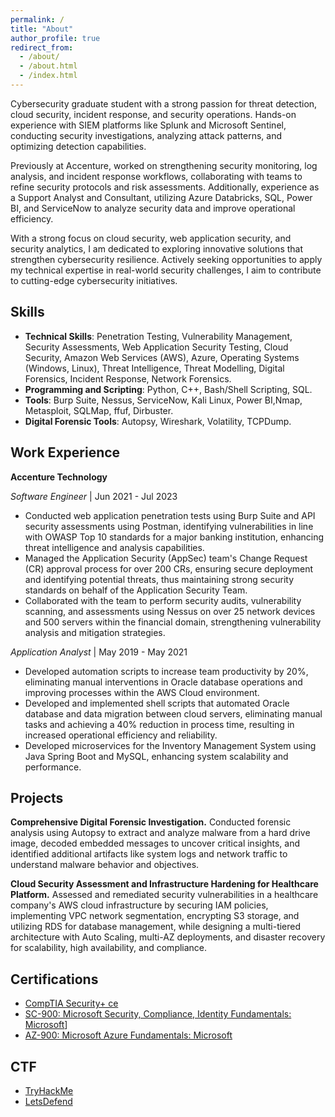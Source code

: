 ```yaml
---
permalink: /
title: "About"
author_profile: true
redirect_from: 
  - /about/
  - /about.html
  - /index.html
---
```


Cybersecurity graduate student with a strong passion for threat detection, cloud security, incident response, and security operations. Hands-on experience with SIEM platforms like Splunk and Microsoft Sentinel, conducting security investigations, analyzing attack patterns, and optimizing detection capabilities.

Previously at Accenture, worked on strengthening security monitoring, log analysis, and incident response workflows, collaborating with teams to refine security protocols and risk assessments. Additionally, experience as a Support Analyst and Consultant, utilizing Azure Databricks, SQL, Power BI, and ServiceNow to analyze security data and improve operational efficiency.

With a strong focus on cloud security, web application security, and security analytics, I am dedicated to exploring innovative solutions that strengthen cybersecurity resilience. Actively seeking opportunities to apply my technical expertise in real-world security challenges, I aim to contribute to cutting-edge cybersecurity initiatives.

Skills
------
- **Technical Skills**: Penetration Testing, Vulnerability Management, Security Assessments, Web Application Security 
Testing, Cloud Security, Amazon Web Services (AWS), Azure, Operating Systems (Windows, Linux), Threat 
Intelligence, Threat Modelling, Digital Forensics, Incident Response, Network Forensics.
- **Programming and Scripting**: Python, C++, Bash/Shell Scripting, SQL.
- **Tools**: Burp Suite, Nessus, ServiceNow, Kali Linux, Power BI,Nmap, Metasploit, SQLMap, ffuf, Dirbuster.
- **Digital Forensic Tools**: Autopsy, Wireshark, Volatility, TCPDump.

Work Experience
------
**Accenture Technology**

*Software Engineer* | Jun 2021 - Jul 2023
- Conducted web application penetration tests using Burp Suite and API security assessments using Postman, identifying 
vulnerabilities in line with OWASP Top 10 standards for a major banking institution, enhancing threat intelligence and 
analysis capabilities.
- Managed the Application Security (AppSec) team's Change Request (CR) approval process for over 200 CRs, ensuring 
secure deployment and identifying potential threats, thus maintaining strong security standards on behalf of the 
Application Security Team. 
- Collaborated with the team to perform security audits, vulnerability scanning, and assessments using Nessus on over 25 
network devices and 500 servers within the financial domain, strengthening vulnerability analysis and mitigation 
strategies. 

*Application Analyst* | May 2019 - May 2021 
- Developed automation scripts to increase team productivity by 20%, eliminating manual interventions in Oracle database 
operations and improving processes within the AWS Cloud environment. 
- Developed and implemented shell scripts that automated Oracle database and data migration between cloud servers, 
eliminating manual tasks and achieving a 40% reduction in process time, resulting in increased operational efficiency and 
reliability. 
- Developed microservices for the Inventory Management System using Java Spring Boot and MySQL, enhancing system 
scalability and performance. 

Projects
------
**Comprehensive Digital Forensic Investigation.** Conducted forensic analysis using Autopsy to extract and analyze malware 
from a hard drive image, decoded embedded messages to uncover critical insights, and identified additional artifacts like 
system logs and network traffic to understand malware behavior and objectives. 

**Cloud Security Assessment and Infrastructure Hardening for Healthcare Platform.** Assessed and remediated security 
vulnerabilities in a healthcare company's AWS cloud infrastructure by securing IAM policies, implementing VPC network 
segmentation, encrypting S3 storage, and utilizing RDS for database management, while designing a multi-tiered architecture 
with Auto Scaling, multi-AZ deployments, and disaster recovery for scalability, high availability, and compliance. 

Certifications
------
- [CompTIA Security+ ce](https://www.credly.com/badges/af7ec686-df61-4c88-a67f-d158acc6b61d/public_url)
- [SC-900: Microsoft Security, Compliance, Identity Fundamentals: Microsoft](https://www.credly.com/badges/c91dbcd1-082c-44b0-bde6-47733b0aa003/public_url)]
- [AZ-900: Microsoft Azure Fundamentals: Microsoft](https://www.credly.com/badges/9b08d385-3fe1-4f1b-b1cd-154fa58b861d/public_url)

CTF
------
- [TryHackMe](https://tryhackme.com/p/PraveenMasupatri)
- [LetsDefend](https://app.letsdefend.io/my-profile)
